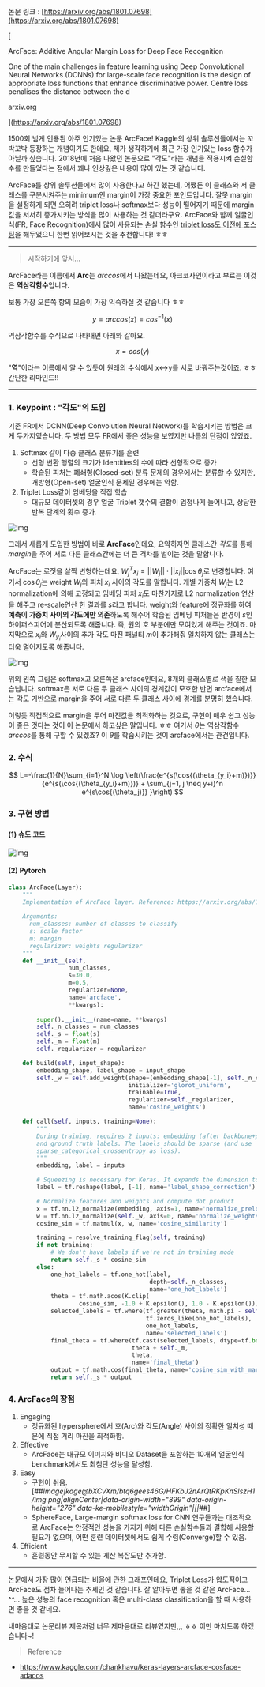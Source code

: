 
논문 링크 : [https://arxiv.org/abs/1801.07698](https://arxiv.org/abs/1801.07698)

[

ArcFace: Additive Angular Margin Loss for Deep Face Recognition

One of the main challenges in feature learning using Deep Convolutional Neural Networks (DCNNs) for large-scale face recognition is the design of appropriate loss functions that enhance discriminative power. Centre loss penalises the distance between the d

arxiv.org



](https://arxiv.org/abs/1801.07698)

1500회 넘게 인용된 아주 인기있는 논문 ArcFace! Kaggle의 상위 솔루션들에서는 꼬박꼬박 등장하는 개념이기도 한데요, 제가 생각하기에 최근 가장 인기있는 loss 함수가 아닐까 싶습니다. 2018년에 처음 나왔던 논문으로 "각도"라는 개념을 적용시켜 손실함수를 만들었다는 점에서 꽤나 인상깊은 내용이 많이 있는 것 같습니다.

ArcFace를 상위 솔루션들에서 많이 사용한다고 하긴 했는데, 어쨌든 이 클래스와 저 클래스를 구분시켜주는 minimum인 margin이 가장 중요한 포인트입니다. 잘못 margin을 설정하게 되면 오히려 triplet loss나 softmax보다 성능이 떨어지기 때문에 margin값을 서서히 증가시키는 방식을 많이 사용하는 것 같더라구요. ArcFace와 함께 얼굴인식(FR, Face Recognition)에서 많이 사용되는 손실 함수인 [triplet loss도 이전에 포스팅](https://butter-shower.tistory.com/233)을 해두었으니 한번 읽어보시는 것을 추천합니다! ㅎㅎ

---

> 시작하기에 앞서...

ArcFace라는 이름에서 **Arc**는 $arccos$에서 나왔는데요, 아크코사인이라고 부르는 이것은 **역삼각함수**입니다.

보통 가장 오른쪽 항의 모습이 가장 익숙하실 것 같습니다 ㅎㅎ

$$ y = arccos(x) = cos^{-1}(x) $$

역삼각함수를 수식으로 나타내면 아래와 같아요.

$$ x = cos(y) $$

"**역**"이라는 이름에서 알 수 있듯이 원래의 수식에서 x<->y를 서로 바꿔주는것이죠. ㅎㅎ 간단한 리마인드!! 


---

### 1. Keypoint : "각도"의 도입

기존 FR에서 DCNN(Deep Convolution Neural Network)를 학습시키는 방법은 크게 두가지였습니다. 두 방법 모두 FR에서 좋은 성능을 보였지만 나름의 단점이 있었죠.

1. Softmax 같이 다중 클래스 분류기를 훈련
   - 선형 변환 행렬의 크기가 Identities의 수에 따라 선형적으로 증가
   - 학습된 피처는 폐쇄형(Closed-set) 분류 문제의 경우에서는 분류할 수 있지만, 개방형(Open-set) 얼굴인식 문제일 경우에는 약함.
2. Triplet Loss같이 임베딩을 직접 학습
   - 대규모 데이터셋의 경우 얼굴 Triplet 갯수의 결합이 엄청나게 늘어나고, 상당한 반복 단계의 횟수 증가.

![img](https://norman3.github.io/papers/images/arcface/f02.png)

그래서 새롭게 도입한 방법이 바로 **ArcFace**인데요, 요약하자면 클래스간 *각도*를 통해 *margin*을 주어 서로 다른 클래스간에는 더 큰 격차를 벌이는 것을 말합니다. 

ArcFace는 로짓을 살짝 변형하는데요, $W^T_j x_i = ||W_j|| \cdot ||x_i|| \cos{\theta_j}$로 변경합니다. 여기서 $\cos{\theta_j}$는 weight $W_j$와 피처 $x_i$ 사이의 각도를 말합니다. 개별 가중치 $W_j$는 L2 normalization에 의해 고정되고 임베딩 피처 $x_i$도 마찬가지로 L2 normalization 연산을 해주고 re-scale연산 한 결과를 $s$라고 합니다. weight와 feature에 정규화를 하여 **예측이 가중치 사이의 각도에만 의존**하도록 해주어 학습된 임베딩 피처들은 반경이 $s$인 하이퍼스피어에 분산되도록 해줍니다. 즉, 원의 호 부분에만 모여있게 해주는 것이죠. 마지막으로 $x_i$와 $W_{y_i}$사이의 추가 각도 마진 패널티 $m$이 추가해줘 일치하지 않는 클래스는 더욱 멀어지도록 해줍니다. 


![img](https://norman3.github.io/papers/images/arcface/f03.png)

위의 왼쪽 그림은 softmax고 오른쪽은 arcface인데요, 8개의 클래스별로 색을 칠한 모습닙니다. softmax은 서로 다른 두 클래스 사이의 경계값이 모호한 반면 arcface에서는 각도 기반으로 margin을 주어 서로 다른 두 클래스 사이에 경계를 분명히 했습니다. 

이렇듯 직접적으로 margin을 두어 마진값을 최적화하는 것으로, 구현이 매우 쉽고 성능이 좋은 것다는 것이 이 논문에서 하고싶은 말입니다. ㅎㅎ 여기서 $\theta$는 역삼각함수 $arccos$를 통해 구할 수 있겠죠? 이 $\theta$를 학습시키는 것이 arcface에서는 관건입니다.


### 2. 수식

$$ L=-\frac{1}{N}\sum_{i=1}^N \log \left(\frac{e^{s(\cos{(\theta_{y_i}+m)})}}{e^{s(\cos{(\theta_{y_i}+m)})} + \sum_{j=1, j \neq y+i}^n e^{s\cos{(\theta_j)}} }\right) $$

### 3. 구현 방법

#### (1) 슈도 코드

![img](https://norman3.github.io/papers/images/arcface/a01.png)

#### (2) Pytorch

```python
class ArcFace(Layer):
    """
    Implementation of ArcFace layer. Reference: https://arxiv.org/abs/1801.07698
    
    Arguments:
      num_classes: number of classes to classify
      s: scale factor
      m: margin
      regularizer: weights regularizer
    """
    def __init__(self,
                 num_classes,
                 s=30.0,
                 m=0.5,
                 regularizer=None,
                 name='arcface',
                 **kwargs):
        
        super().__init__(name=name, **kwargs)
        self._n_classes = num_classes
        self._s = float(s)
        self._m = float(m)
        self._regularizer = regularizer

    def build(self, input_shape):
        embedding_shape, label_shape = input_shape
        self._w = self.add_weight(shape=(embedding_shape[-1], self._n_classes),
                                  initializer='glorot_uniform',
                                  trainable=True,
                                  regularizer=self._regularizer,
                                  name='cosine_weights')

    def call(self, inputs, training=None):
        """
        During training, requires 2 inputs: embedding (after backbone+pool+dense),
        and ground truth labels. The labels should be sparse (and use
        sparse_categorical_crossentropy as loss).
        """
        embedding, label = inputs

        # Squeezing is necessary for Keras. It expands the dimension to (n, 1)
        label = tf.reshape(label, [-1], name='label_shape_correction')

        # Normalize features and weights and compute dot product
        x = tf.nn.l2_normalize(embedding, axis=1, name='normalize_prelogits')
        w = tf.nn.l2_normalize(self._w, axis=0, name='normalize_weights')
        cosine_sim = tf.matmul(x, w, name='cosine_similarity')

        training = resolve_training_flag(self, training)
        if not training:
            # We don't have labels if we're not in training mode
            return self._s * cosine_sim
        else:
            one_hot_labels = tf.one_hot(label,
                                        depth=self._n_classes,
                                        name='one_hot_labels')
            theta = tf.math.acos(K.clip(
                    cosine_sim, -1.0 + K.epsilon(), 1.0 - K.epsilon()))
            selected_labels = tf.where(tf.greater(theta, math.pi - self._m),
                                       tf.zeros_like(one_hot_labels),
                                       one_hot_labels,
                                       name='selected_labels')
            final_theta = tf.where(tf.cast(selected_labels, dtype=tf.bool),
                                   theta + self._m,
                                   theta,
                                   name='final_theta')
            output = tf.math.cos(final_theta, name='cosine_sim_with_margin')
            return self._s * output
```


### 4. ArcFace의 장점

1.  Engaging
    -   정규화된 hypersphere에서 호(Arc)와 각도(Angle) 사이의 정확한 일치성 때문에 직접 거리 마진을 최적화함.
2.  Effective
    -   ArcFace는 대규모 이미지와 비디오 Dataset을 포함하는 10개의 얼굴인식 benchmark에서도 최첨단 성능을 달성함.
3.  Easy
    -   구현이 쉬움.  
        [##_Image|kage@bXCvXm/btq6gees46G/HFKbJ2nArQtRKpKnSlszH1/img.png|alignCenter|data-origin-width="899" data-origin-height="276" data-ke-mobilestyle="widthOrigin"|||_##]
    -   SphereFace, Large-margin softmax loss for CNN 연구들과는 대조적으로 ArcFace는 안정적인 성능을 가지기 위해 다른 손실함수들과 결합해 사용할 필요가 없으며, 어떤 훈련 데이터셋에서도 쉽게 수렴(Converge)할 수 있음.
4.  Efficient
    -   훈련동안 무시할 수 있는 계산 복잡도만 추가함.

---

논문에서 가장 많이 언급되는 비율에 관한 그래프인데요, Triplet Loss가 압도적이고 ArcFace도 점차 늘어나는 추세인 것 같습니다. 잘 알아두면 좋을 것 같은 ArcFace... ^^... 높은 성능의 face recognition 혹은 multi-class classification을 할 때 사용하면 좋을 것 같네요.

내마음대로 논문리뷰 제목처럼 너무 제마음대로 리뷰였지만,,, ㅎㅎ 이만 마치도록 하겠습니다~!


> Reference

- <https://www.kaggle.com/chankhavu/keras-layers-arcface-cosface-adacos>
